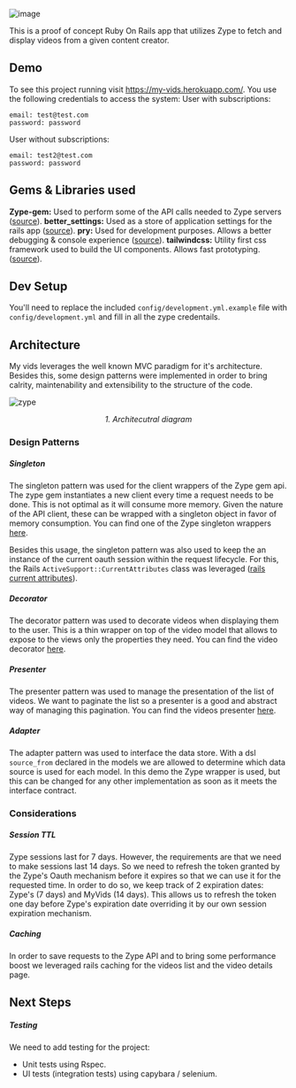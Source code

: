 ![image](https://user-images.githubusercontent.com/3678598/97705026-24360700-1a92-11eb-9062-a47497b1e427.png)

This is a proof of concept Ruby On Rails app that utilizes Zype to fetch and display videos from a given content creator.

## Demo

To see this project running visit https://my-vids.herokuapp.com/. You use the following credentials to access the system:
User with subscriptions:
```
email: test@test.com
password: password
```
User without subscriptions:
```
email: test2@test.com
password: password
```

## Gems & Libraries used

**Zype-gem:** Used to perform some of the API calls needed to Zype servers ([source](https://github.com/zype/zype-gem)).
**better_settings:** Used as a store of application settings for the rails app ([source](https://github.com/ElMassimo/better_settings)).
**pry:** Used for development purposes. Allows a better debugging & console experience ([source](https://github.com/pry/pry)).
**tailwindcss:** Utility first css framework used to build the UI components. Allows fast prototyping. ([source](https://github.com/tailwindlabs/tailwindcss)).

## Dev Setup

You'll need to replace the included `config/development.yml.example` file with `config/development.yml` and fill in all the zype credentails.

## Architecture

My vids leverages the well known MVC paradigm for it's architecture. Besides this, some design patterns were implemented in order to bring calrity, maintenability and extensibility to the structure of the code. 

![zype](https://user-images.githubusercontent.com/3678598/97709680-7f1f2c80-1a99-11eb-9cf1-b6285b28168b.jpeg)
_<p align="center">1. Architecutral diagram</p>_

### Design Patterns

##### Singleton
The singleton pattern was used for the client wrappers of the Zype gem api. The zype gem instantiates a new client every time a request needs to be done. This is not optimal as it will consume more memory. Given the nature of the API client, these can be wrapped with a singleton object in favor of memory consumption.
You can find one of the Zype singleton wrappers [here](https://github.com/mochetts/my-vids/blob/master/app/services/my/videos.rb).

Besides this usage, the singleton pattern was also used to keep the an instance of the current oauth session within the request lifecycle. For this, the Rails `ActiveSupport::CurrentAttributes` class was leveraged ([rails current attributes](https://api.rubyonrails.org/classes/ActiveSupport/CurrentAttributes.html)).

##### Decorator
The decorator pattern was used to decorate videos when displaying them to the user. This is a thin wrapper on top of the video model that allows to expose to the views only the properties they need. You can find the video decorator [here](https://github.com/mochetts/my-vids/blob/master/app/decorators/video_decorator.rb).

##### Presenter
The presenter pattern was used to manage the presentation of the list of videos. We want to paginate the list so a presenter is a good and abstract way of managing this pagination. You can find the videos presenter [here](https://github.com/mochetts/my-vids/blob/master/app/presenters/videos_presenter.rb).

##### Adapter
The adapter pattern was used to interface the data store. With a dsl `source_from` declared in the models we are allowed to determine which data source is used for each model. In this demo the Zype wrapper is used, but this can be changed for any other implementation as soon as it meets the interface contract.

### Considerations

##### Session TTL
Zype sessions last for 7 days. However, the requirements are that we need to make sessions last 14 days. So we need to refresh the token granted by the Zype's Oauth mechanism before it expires so that we can use it for the requested time. In order to do so, we keep track of 2 expiration dates: Zype's (7 days) and MyVids (14 days). This allows us to refresh the token one day before Zype's expiration date overriding it by our own session expiration mechanism.

##### Caching
In order to save requests to the Zype API and to bring some performance boost we leveraged rails caching for the videos list and the video details page.

## Next Steps

##### Testing
We need to add testing for the project:
- Unit tests using Rspec.
- UI tests (integration tests) using capybara / selenium.
